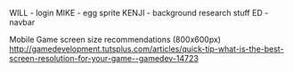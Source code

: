 WILL - login
MIKE - egg sprite
KENJI - background research stuff
ED - navbar


Mobile Game screen size recommendations (800x600px) http://gamedevelopment.tutsplus.com/articles/quick-tip-what-is-the-best-screen-resolution-for-your-game--gamedev-14723
